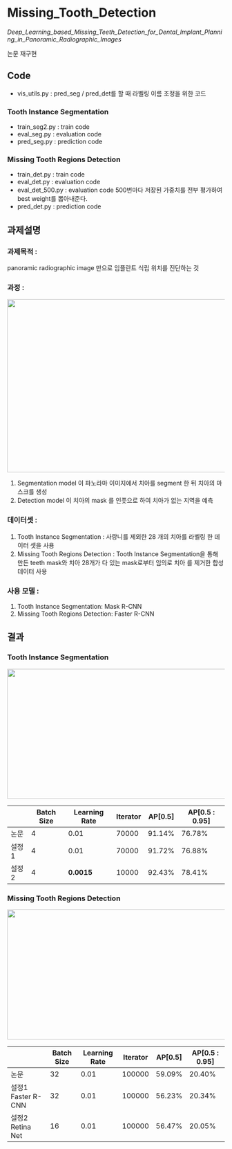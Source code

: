 # Missing_Tooth_Detection
*Deep_Learning_based_Missing_Teeth_Detection_for_Dental_Implant_Planning_in_Panoramic_Radiographic_Images* 

논문 재구현

## Code
- vis_utils.py : pred_seg / pred_det를 할 때 라벨링 이름 조정을 위한 코드

### Tooth Instance Segmentation
- train_seg2.py : train code
- eval_seg.py : evaluation code
- pred_seg.py : prediction code

### Missing Tooth Regions Detection
- train_det.py : train code
- eval_det.py : evaluation code
- eval_det_500.py : evaluation code 500번마다 저장된 가중치를 전부 평가하여 best weight를 뽑아내준다.
- pred_det.py : prediction code

## 과제설명
### 과제목적 : 
panoramic radiographic image 만으로 임플란트 식립 위치를 진단하는 것


### 과정 : 

<img src="https://user-images.githubusercontent.com/73769046/154214843-66ec88be-e563-40cf-ab4f-d9ccf0da53fa.png" width="600" height="400">

1. Segmentation model 이 파노라마 이미지에서 치아를 segment 한 뒤 치아의 마스크를 생성
2. Detection model 이 치아의 mask 를 인풋으로 하여 치아가 없는 지역을 예측


### 데이터셋 : 
1. Tooth Instance Segmentation : 사랑니를 제외한 28 개의 치아를 라벨링 한 데이터 셋을 사용
2. Missing Tooth Regions Detection : Tooth Instance Segmentation을 통해 만든 teeth mask와 치아 28개가 다 있는 mask로부터 임의로 치아
를 제거한 합성 데이터 사용


### 사용 모델 : 
1. Tooth Instance Segmentation: Mask R-CNN
2. Missing Tooth Regions Detection: Faster R-CNN

## 결과
### Tooth Instance Segmentation

<img src="https://github.com/star77sa/Missing_Tooth_Detection/blob/main/Result_img/SEG1.jpg" width="600" height="300">

|  |Batch Size|Learning Rate|Iterator|AP[0.5]|AP[0.5 : 0.95]|
|------------|---|---|---|---|---|
|논문|4|0.01|70000|91.14%|76.78%|
|설정1|4|0.01|70000|91.72%|76.88%|
|설정2|4|**0.0015**|10000|92.43%|78.41%|


### Missing Tooth Regions Detection

<img src="https://github.com/star77sa/Missing_Tooth_Detection/blob/main/Result_img/DETBEST.jpg" width="600" height="300">

|  |Batch Size|Learning Rate|Iterator|AP[0.5]|AP[0.5 : 0.95]|
|------------|---|---|---|---|---|
|논문|32|0.01|100000|59.09%|20.40%|
|설정1 Faster R-CNN|32|0.01|100000|56.23%|20.34%|
|설정2 Retina Net|16|0.01|100000|56.47%|20.05%|
